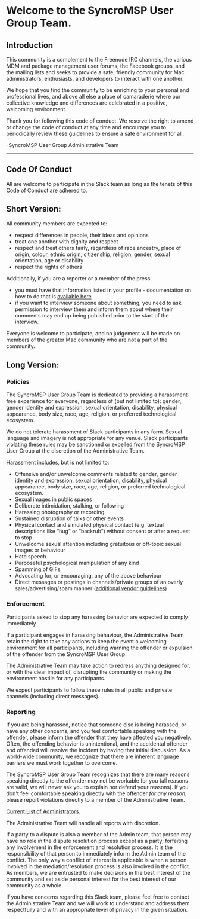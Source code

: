 # Welcome to the SyncroMSP User Group Team.

## Introduction
This community is a complement to the Freenode IRC channels, the various MDM and package management user forums, the Facebook groups, and the mailing lists and seeks to provide a safe, friendly community for Mac administrators, enthusiasts, and developers to interact with one another.

We hope that you find the community to be enriching to your personal and professional lives, and above all else a place of camaraderie where our collective knowledge and differences are celebrated in a positive, welcoming environment.

Thank you for following this code of conduct. We reserve the right to amend or change the code of conduct at any time and encourage you to periodically review these guidelines to ensure a safe environment for all.

-SyncroMSP User Group Administrative Team

---

## Code Of Conduct

All are welcome to participate in the Slack team as long as the tenets of this Code of Conduct are adhered to.

## Short Version:

All community members are expected to:

* respect differences in people, their ideas and opinions
* treat one another with dignity and respect
* respect and treat others fairly, regardless of race ancestry, place of origin, colour, ethnic origin, citizenship, religion, gender, sexual orientation, age or disability
* respect the rights of others

Additionally, if you are a reporter or a member of the press:

* you must have that information listed in your profile - documentation on how to do that is [available here](https://get.slack.help/hc/en-us/articles/204092246-Edit-your-profile)
* if you want to interview someone about something, you need to ask permission to interview them and inform them about where their comments may end up being published prior to the start of the interview. 

Everyone is welcome to participate, and no judgement will be made on members of the greater Mac community who are not a part of the community.


## Long Version:


### Policies

The SyncroMSP User Group Team is dedicated to providing a harassment-free experience for everyone, regardless of (but not limited to): gender, gender identity and expression, sexual orientation, disability, physical appearance, body size, race, age, religion, or preferred technological ecosystem.

We do not tolerate harassment of Slack participants in any form. Sexual language and imagery is not appropriate for any venue. Slack participants violating these rules may be sanctioned or expelled from the SyncroMSP User Group at the discretion of the Administrative Team.

Harassment includes, but is not limited to:

* Offensive and/or unwelcome comments related to gender, gender identity and expression, sexual orientation, disability, physical appearance, body size, race, age, religion, or preferred technological ecosystem.
* Sexual images in public spaces
* Deliberate intimidation, stalking, or following
* Harassing photography or recording
* Sustained disruption of talks or other events
* Physical contact and simulated physical contact (e.g. textual descriptions like “hug” or “backrub”) without consent or after a request to stop
* Unwelcome sexual attention including gratuitous or off-topic sexual images or behaviour
* Hate speech
* Purposeful psychological manipulation of any kind
* Spamming of GIFs
* Advocating for, or encouraging, any of the above behaviour
* Direct messages or postings in channels/private groups of an overly sales/advertising/spam manner ([additional vendor guidelines](https://github.com/smug-network/codeofconfuct/blob/master/Vendor_Guidelines.md))


### Enforcement
Participants asked to stop any harassing behavior are expected to comply immediately

If a participant engages in harassing behaviour, the Administrative Team retain the right to take any actions to keep the event a welcoming environment for all participants, including warning the offender or expulsion of the offender from the SyncroMSP User Group.

The Administrative Team may take action to redress anything designed for, or with the clear impact of, disrupting the community or making the environment hostile for any participants.

We expect participants to follow these rules in all public and private channels (including direct messages).

### Reporting

If you are being harassed, notice that someone else is being harassed, or have any other concerns, and you feel comfortable speaking with the offender, please inform the offender that they have affected you negatively. Often, the offending behavior is unintentional, and the accidental offender and offended will resolve the incident by having that initial discussion. As a world-wide community, we recognize that there are inherent language barriers we must work together to overcome.

The SyncroMSP User Group Team recognizes that there are many reasons speaking directly to the offender may not be workable for you (all reasons are valid, we will never ask you to explain nor defend your reasons). If you don't feel comfortable speaking directly with the offender *for any reason*, please report violations directly to a member of the Administrative Team.

[Current List of Administrators](https://github.com/macadminsdotorg/slack-assets/blob/master/Admins.md).

The Administrative Team will handle all reports with discretion.

If a party to a dispute is also a member of the Admin team, that person may have no role in the dispute resolution process except as a party; forfeiting any involvement in the enforcement and resolution process. It is the responsibility of that person to immediately inform the Admin team of the conflict. The only way a conflict of interest is applicable is when a person involved in the mediation/resolution process is also involved in the conflict. As members, we are entrusted to make decisions in the best interest of the community and set aside personal interest for the best interest of our community as a whole.

If you have concerns regarding this Slack team, please feel free to contact the Administrative Team and we will work to understand and address them respectfully and with an appropriate level of privacy in the given situation.
